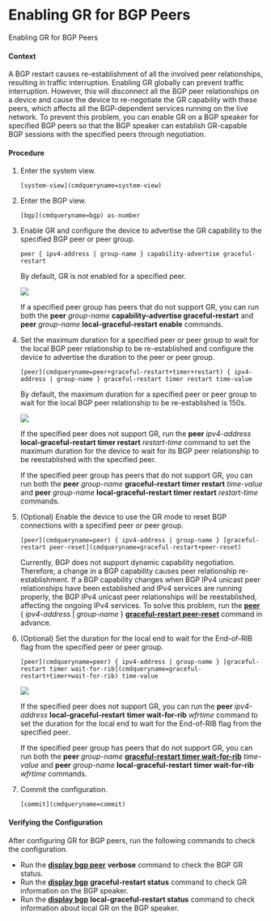 Enabling GR for BGP Peers
=========================

Enabling GR for BGP Peers

#### Context

A BGP restart causes re-establishment of all the involved peer relationships, resulting in traffic interruption. Enabling GR globally can prevent traffic interruption. However, this will disconnect all the BGP peer relationships on a device and cause the device to re-negotiate the GR capability with these peers, which affects all the BGP-dependent services running on the live network. To prevent this problem, you can enable GR on a BGP speaker for specified BGP peers so that the BGP speaker can establish GR-capable BGP sessions with the specified peers through negotiation.


#### Procedure

1. Enter the system view.
   
   
   ```
   [system-view](cmdqueryname=system-view)
   ```
2. Enter the BGP view.
   
   
   ```
   [bgp](cmdqueryname=bgp) as-number
   ```
3. Enable GR and configure the device to advertise the GR capability to the specified BGP peer or peer group.
   
   
   ```
   peer { ipv4-address | group-name } capability-advertise graceful-restart
   ```
   
   By default, GR is not enabled for a specified peer.
   
   
   
   ![](public_sys-resources/note_3.0-en-us.png) 
   
   If a specified peer group has peers that do not support GR, you can run both the **peer** *group-name* **capability-advertise graceful-restart** and **peer** *group-name* **local-graceful-restart enable** commands.
4. Set the maximum duration for a specified peer or peer group to wait for the local BGP peer relationship to be re-established and configure the device to advertise the duration to the peer or peer group.
   
   
   ```
   [peer](cmdqueryname=peer+graceful-restart+timer+restart) { ipv4-address | group-name } graceful-restart timer restart time-value
   ```
   
   By default, the maximum duration for a specified peer or peer group to wait for the local BGP peer relationship to be re-established is 150s.
   
   
   
   ![](public_sys-resources/note_3.0-en-us.png) 
   
   If the specified peer does not support GR, run the **peer** *ipv4-address* **local-graceful-restart timer restart** *restart-time* command to set the maximum duration for the device to wait for its BGP peer relationship to be reestablished with the specified peer.
   
   If the specified peer group has peers that do not support GR, you can run both the **peer** *group-name* **graceful-restart timer restart** *time-value* and **peer** *group-name* **local-graceful-restart timer restart** *restart-time* commands.
5. (Optional) Enable the device to use the GR mode to reset BGP connections with a specified peer or peer group.
   
   
   ```
   [peer](cmdqueryname=peer) { ipv4-address | group-name } [graceful-restart peer-reset](cmdqueryname=graceful-restart+peer-reset)
   ```
   
   Currently, BGP does not support dynamic capability negotiation. Therefore, a change in a BGP capability causes peer relationship re-establishment. If a BGP capability changes when BGP IPv4 unicast peer relationships have been established and IPv4 services are running properly, the BGP IPv4 unicast peer relationships will be reestablished, affecting the ongoing IPv4 services. To solve this problem, run the [**peer**](cmdqueryname=peer) { *ipv4-address* | *group-name* } [**graceful-restart peer-reset**](cmdqueryname=graceful-restart+peer-reset) command in advance.
6. (Optional) Set the duration for the local end to wait for the End-of-RIB flag from the specified peer or peer group.
   
   
   ```
   [peer](cmdqueryname=peer) { ipv4-address | group-name } [graceful-restart timer wait-for-rib](cmdqueryname=graceful-restart+timer+wait-for-rib) time-value
   ```
   
   
   ![](public_sys-resources/note_3.0-en-us.png) 
   
   If the specified peer does not support GR, you can run the **peer** *ipv4-address* **local-graceful-restart** **timer wait-for-rib** *wfrtime* command to set the duration for the local end to wait for the End-of-RIB flag from the specified peer.
   
   If the specified peer group has peers that do not support GR, you can run both the **peer** *group-name* [**graceful-restart timer wait-for-rib**](cmdqueryname=graceful-restart+timer+wait-for-rib) *time-value* and **peer** *group-name* **local-graceful-restart** **timer wait-for-rib** *wfrtime* commands.
7. Commit the configuration.
   
   
   ```
   [commit](cmdqueryname=commit)
   ```

#### Verifying the Configuration

After configuring GR for BGP peers, run the following commands to check the configuration.

* Run the [**display bgp peer**](cmdqueryname=display+bgp+peer) **verbose** command to check the BGP GR status.
* Run the [**display bgp**](cmdqueryname=display+bgp) **graceful-restart status** command to check GR information on the BGP speaker.
* Run the [**display bgp**](cmdqueryname=display+bgp) **local-graceful-restart status** command to check information about local GR on the BGP speaker.